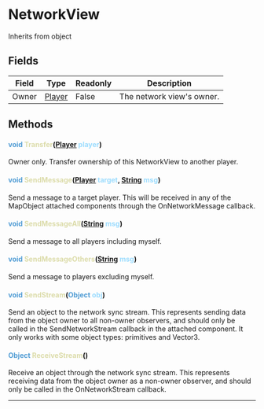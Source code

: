 # NetworkView
Inherits from object
## Fields
|Field|Type|Readonly|Description|
|---|---|---|---|
|Owner|[Player](../objects/Player.md)|False|The network view's owner.|
## Methods
#### <span style="color:#509cd4;">void</span> <span style="color:#dcdcaa;">Transfer</span>(<span style="color:#509cd4;">[Player](../objects/Player.md)</span> <span style="color:#9cdcfe;">player</span>)
Owner only. Transfer ownership of this NetworkView to another player.
#### <span style="color:#509cd4;">void</span> <span style="color:#dcdcaa;">SendMessage</span>(<span style="color:#509cd4;">[Player](../objects/Player.md)</span> <span style="color:#9cdcfe;">target</span>, <span style="color:#509cd4;">[String](../static/String.md)</span> <span style="color:#9cdcfe;">msg</span>)
Send a message to a target player. This will be received in any of the MapObject attached components through the OnNetworkMessage callback.
#### <span style="color:#509cd4;">void</span> <span style="color:#dcdcaa;">SendMessageAll</span>(<span style="color:#509cd4;">[String](../static/String.md)</span> <span style="color:#9cdcfe;">msg</span>)
Send a message to all players including myself.
#### <span style="color:#509cd4;">void</span> <span style="color:#dcdcaa;">SendMessageOthers</span>(<span style="color:#509cd4;">[String](../static/String.md)</span> <span style="color:#9cdcfe;">msg</span>)
Send a message to players excluding myself.
#### <span style="color:#509cd4;">void</span> <span style="color:#dcdcaa;">SendStream</span>(<span style="color:#509cd4;">Object</span> <span style="color:#9cdcfe;">obj</span>)
Send an object to the network sync stream.             This represents sending data from the object owner to all non-owner observers,             and should only be called in the SendNetworkStream callback in the attached component.             It only works with some object types: primitives and Vector3.
#### <span style="color:#509cd4;">Object</span> <span style="color:#dcdcaa;">ReceiveStream</span>()
Receive an object through the network sync stream.             This represents receiving data from the object owner as a non-owner observer,             and should only be called in the OnNetworkStream callback.

---

